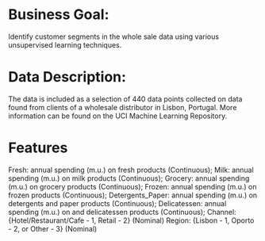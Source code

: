 # Business Goal:
Identify customer segments in the whole sale data using various unsupervised learning techniques.

# Data Description:
The data is included as a selection of 440 data points collected on data found from clients of a wholesale distributor in Lisbon, Portugal. More information can be found on the UCI Machine Learning Repository.

# Features
Fresh: annual spending (m.u.) on fresh products (Continuous);
Milk: annual spending (m.u.) on milk products (Continuous);
Grocery: annual spending (m.u.) on grocery products (Continuous);
Frozen: annual spending (m.u.) on frozen products (Continuous);
Detergents_Paper: annual spending (m.u.) on detergents and paper products (Continuous);
Delicatessen: annual spending (m.u.) on and delicatessen products (Continuous);
Channel: {Hotel/Restaurant/Cafe - 1, Retail - 2} (Nominal)
Region: {Lisbon - 1, Oporto - 2, or Other - 3} (Nominal)
